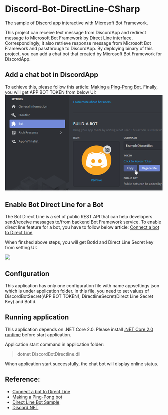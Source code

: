 # Discord-Bot-DirectLine-CSharp
The sample of Discord app interactive with Microsoft Bot Framework.


This project can receive text message from DiscordApp and redirect message to Microsoft Bot Framework by Direct Line interface. Correspondingly, it also retrieve response message from Microsoft Bot Framework and passthrough to DiscordApp. By deploying binary of this project, you can add a chat bot that created by Microsoft Bot Framework for DiscordApp.


## Add a chat bot in DiscordApp

To achieve this, please follow this article: [Making a Ping-Pong Bot](https://github.com/RogueException/Discord.Net/blob/dev/docs/guides/getting_started/intro.md). Finally, you will get APP BOT TOKEN from below UI:
![](https://github.com/RogueException/Discord.Net/blob/dev/docs/guides/getting_started/images/intro-token.png?raw=true)

## Enable Bot Direct Line for a Bot

The Bot Direct Line is a set of public REST API that can help developers send/receive messages to/from backend Bot Framework service. To enable direct line feature for a bot, you have to follow below article: [Connect a bot to Direct Line](https://docs.microsoft.com/en-us/azure/bot-service/bot-service-channel-connect-directline?view=azure-bot-service-3.0)

When finshed above steps, you will get BotId and Direct Line Secret key from setting UI:

![](https://docs.microsoft.com/en-us/azure/bot-service/media/bot-service-channel-connect-directline/directline-copykey.png?view=azure-bot-service-3.0)

## Configuration

This application has only one configuration file with name appsettings.json which is under application folder. In this file, you need to set values of DiscordBotSecret(APP BOT TOKEN), DirectlineSecret(Direct Line Secret Key) and BotId.

## Running application

This application depends on .NET Core 2.0. Please install [.NET Core 2.0 runtime](https://www.microsoft.com/net/download/) before start application.


Application start command in application folder:

> dotnet DiscordBotDirectline.dll

When application start successfully, the chat bot will display online status.

## Reference:
+ [Connect a bot to Direct Line](https://docs.microsoft.com/en-us/azure/bot-service/bot-service-channel-connect-directline?view=azure-bot-service-3.0)
+ [Making a Ping-Pong bot](https://github.com/RogueException/Discord.Net/blob/dev/docs/guides/getting_started/intro.md)
+ [Direct Line Bot Sample](https://github.com/Microsoft/BotBuilder-Samples/tree/master/CSharp/core-DirectLine)
+ [Discord.NET](https://github.com/RogueException/Discord.Net/blob/dev/docs/guides/getting_started/installing.md)
